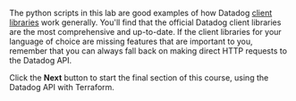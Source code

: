 The python scripts in this lab are good examples of how Datadog [client libraries](https://docs.datadoghq.com/developers/libraries/) work generally. You'll find that the official Datadog client libraries are the most comprehensive and up-to-date. If the client libraries for your language of choice are missing features that are important to you, remember that you can always fall back on making direct HTTP requests to the Datadog API.

Click the **Next** button to start the final section of this course, using the Datadog API with Terraform.